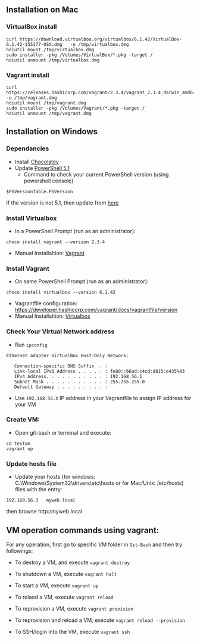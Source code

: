 ## Installation on Mac
### VirtualBox install
```
curl https://download.virtualbox.org/virtualbox/6.1.42/VirtualBox-6.1.42-155177-OSX.dmg   -o /tmp/virtualbox.dmg
hdiutil mount /tmp/virtualbox.dmg
sudo installer -pkg /Volumes/VirtualBox/*.pkg -target /
hdiutil unmount /tmp/virtualbox.dmg
```

### Vagrant install
```
curl https://releases.hashicorp.com/vagrant/2.3.4/vagrant_2.3.4_darwin_amd64.dmg -o /tmp/vagrant.dmg
hdiutil mount /tmp/vagrant.dmg
sudo installer -pkg /Volumes/Vagrant/*.pkg -target /
hdiutil unmount /tmp/vagrant.dmg
```

## Installation on Windows

### Dependancies
* Install [Chocolatey](https://chocolatey.org/install)
* Update [PowerShell 5.1](https://docs.microsoft.com/en-us/powershell/wmf/5.1/install-configure)
   - Command to check your current PowerShell version (using powershell console)
```
$PSVersionTable.PSVersion
```
If the version is not 5.1, then update from [here](https://docs.microsoft.com/en-us/powershell/wmf/5.1/install-configure)


### Install Virtualbox
* In a PowerShell Prompt (run as an administrator):
```
choco install vagrant --version 2.3.4
```
* Manual Installaltion: [Vagrant](https://developer.hashicorp.com/vagrant/downloads)

### Install Vagrant
* On same PowerShell Prompt (run as an administrator):
```
choco install virtualbox --version 6.1.42
```
* Vagrantfile configuration: https://developer.hashicorp.com/vagrant/docs/vagrantfile/version
* Manual Installaltion: [Virtualbox](https://www.virtualbox.org/wiki/Download_Old_Builds_6_1)


### Check Your Virtual Network address
- Run `ipconfig`
```
Ethernet adapter VirtualBox Host-Only Network:

   Connection-specific DNS Suffix  . :
   Link-local IPv6 Address . . . . . : fe80::66ad:c4cd:d815:e435%43
   IPv4 Address. . . . . . . . . . . : 192.168.56.1
   Subnet Mask . . . . . . . . . . . : 255.255.255.0
   Default Gateway . . . . . . . . . :
```
- Use `192.168.56.X` IP address in your Vagrantfile to assign IP address for your VM

### Create VM:
* Open git-bash or terminal and execute:
```
cd testvm
vagrant up
```

### Update hosts file
* Update your hosts (for windows: C:\Windows\System32\drivers\etc\hosts or for Mac/Unix: /etc/hosts) files with the entry:
```
192.168.56.3   myweb.local
```
then browse http:/myweb.local


## VM operation commands using vagrant:
For any operation, first go to specific VM folder in `Git-Bash` and then try followings:
- To destroy a VM, and execute `vagrant destroy`

- To shutdown a VM, execute `vagrant halt`

- To start a VM, execute `vagrant up`

- To relaod a VM, execute `vagrant reload`

- To reprovision a VM, execute `vagrant provision`

- To reprovision and reload a VM, execute `vagrant reload --provision`

- To SSH/login into the VM, execute `vagrant ssh`
